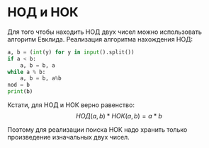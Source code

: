 # НОД и НОК

Для того чтобы находить НОД двух чисел
можно использовать алгоритм Евклида.
Реализация алгоритма нахождения НОД:

```python
a, b = (int(y) for y in input().split())
if a < b:
    a, b = b, a
while a % b:
    a, b = b, a%b
nod = b
print(b)
```

Кстати, для НОД и НОК верно равенство:
    $$НОД(a, b) * НОК(a, b) = a*b$$
    
Поэтому для реализации поиска НОК надо хранить только произведение изначальных двух чисел.
